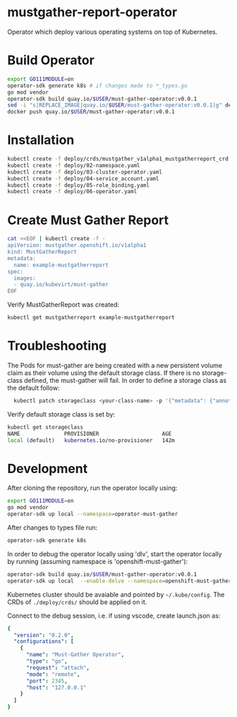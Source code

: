 mustgather-report-operator
====================

Operator which deploy various operating systems on top of Kubernetes.

# Build Operator
```bash
export GO111MODULE=on
operator-sdk generate k8s # if changes made to *_types.go
go mod vendor
operator-sdk build quay.io/$USER/must-gather-operator:v0.0.1
sed -i "s|REPLACE_IMAGE|quay.io/$USER/must-gather-operator:v0.0.1|g" deploy/operator.yaml
docker push quay.io/$USER/must-gather-operator:v0.0.1
```

# Installation
```bash
kubectl create -f deploy/crds/mustgather_v1alpha1_mustgatherreport_crd.yaml
kubectl create -f deploy/02-namespace.yaml
kubectl create -f deploy/03-cluster-operator.yaml
kubectl create -f deploy/04-service_account.yaml
kubectl create -f deploy/05-role_binding.yaml
kubectl create -f deploy/06-operator.yaml
```

# Create Must Gather Report
```bash
cat <<EOF | kubectl create -f -
apiVersion: mustgather.openshift.io/v1alpha1
kind: MustGatherReport
metadata:
  name: example-mustgatherreport
spec:
  images:
  - quay.io/kubevirt/must-gather
EOF
```

Verify MustGatherReport was created:

```bash
kubectl get mustgatherreport example-mustgatherreport
```

# Troubleshooting

The Pods for must-gather are being created with a new persistent volume claim as their volume using the default storage class.
If there is no storage-class defined, the must-gather will fail. In order to define a storage class as the default follow:
```bash
  kubectl patch storageclass <your-class-name> -p '{"metadata": {"annotations":{"storageclass.kubernetes.io/is-default-class":"true"}}}'
```

Verify default storage class is set by:
```bash
kubectl get storageclass
NAME              PROVISIONER                    AGE
local (default)   kubernetes.io/no-provisioner   142m
```

# Development
After cloning the repository, run the operator locally using:
```bash
export GO111MODULE=on
go mod vendor
operator-sdk up local --namespace=operator-must-gather
```

After changes to types file run:
```bash
operator-sdk generate k8s
```

In order to debug the operator locally using 'dlv', start the operator locally by running (assuming namespace is 'openshift-must-gather'):
```bash
operator-sdk build quay.io/$USER/must-gather-operator:v0.0.1
operator-sdk up local  --enable-delve --namespace=openshift-must-gather
```
Kubernetes cluster should be avaiable and pointed by `~/.kube/config`.
The CRDs of `./deploy/crds/` should be applied on it.

Connect to the debug session, i.e. if using vscode, create launch.json as:

```yaml
{
  "version": "0.2.0",
  "configurations": [
    {
      "name": "Must-Gather Operator",
      "type": "go",
      "request": "attach",
      "mode": "remote",
      "port": 2345,
      "host": "127.0.0.1"
    }
  ]
}
```
